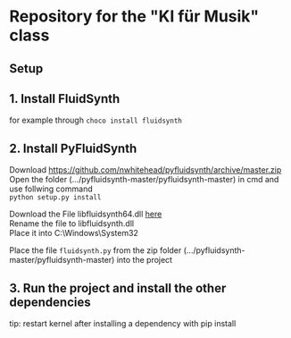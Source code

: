 # Repository for the "KI für Musik" class


## Setup

## 1. Install FluidSynth  
for example through 
```choco install fluidsynth```

## 2. Install PyFluidSynth

Download https://github.com/nwhitehead/pyfluidsynth/archive/master.zip  
Open the folder (.../pyfluidsynth-master/pyfluidsynth-master) in cmd and use follwing command  
`python setup.py install`   

Download the File libfluidsynth64.dll [here](https://github.com/fkortsagin/Heretic-Shadow-of-the-Serpent-Riders-Windows-10/blob/master/libfluidsynth64.dll)  
Rename the file to libfluidsynth.dll  
Place it into C:\Windows\System32  

Place the file `fluidsynth.py` from the zip folder (.../pyfluidsynth-master/pyfluidsynth-master) into the project

## 3. Run the project and install the other dependencies
tip: restart kernel after installing a dependency with pip install